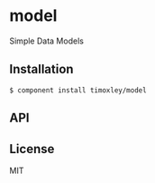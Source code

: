 
# model

  Simple Data Models

## Installation

    $ component install timoxley/model

## API

   

## License

  MIT
